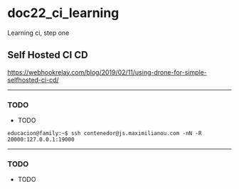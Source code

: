 # doc22_ci_learning
Learning ci, step one

## Self Hosted CI CD

https://webhookrelay.com/blog/2019/02/11/using-drone-for-simple-selfhosted-ci-cd/

--------
### TODO
 - TODO

```
educacion@family:~$ ssh contenedor@js.maximilianou.com -nN -R 20000:127.0.0.1:19000
```


--------
### TODO
 - TODO
 
```
```
